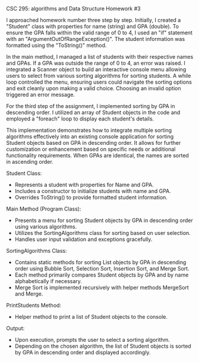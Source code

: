 CSC 295: algorithms and Data Structure
Homework #3

I approached homework number three step by step. Initially, I created a "Student" class with properties for name (string) and GPA (double). To ensure the GPA falls within the valid range of 0 to 4, I used an "if" statement with an "ArgumentOutOfRangeException()". The student information was formatted using the "ToString()" method.

In the main method, I managed a list of students with their respective names and GPAs. If a GPA was outside the range of 0 to 4, an error was raised. I integrated a Scanner object to build an interactive console menu allowing users to select from various sorting algorithms for sorting students. A while loop controlled the menu, ensuring users could navigate the sorting options and exit cleanly upon making a valid choice. Choosing an invalid option triggered an error message.

For the third step of the assignment, I implemented sorting by GPA in descending order. I utilized an array of Student objects in the code and employed a "foreach" loop to display each student's details.

This implementation demonstrates how to integrate multiple sorting algorithms effectively into an existing console application for sorting Student objects based on GPA in descending order. It allows for further customization or enhancement based on specific needs or additional functionality requirements. When GPAs are identical, the names are sorted in ascending order.

Student Class:
- Represents a student with properties for Name and GPA.
- Includes a constructor to initialize students with name and GPA.
- Overrides ToString() to provide formatted student information.

Main Method (Program Class):
- Presents a menu for sorting Student objects by GPA in descending order using various algorithms.
- Utilizes the SortingAlgorithms class for sorting based on user selection.
- Handles user input validation and exceptions gracefully.

SortingAlgorithms Class:
- Contains static methods for sorting List<Student> objects by GPA in descending order using Bubble Sort, Selection Sort, Insertion Sort, and Merge Sort.
- Each method primarily compares Student objects by GPA and by name alphabetically if necessary.
- Merge Sort is implemented recursively with helper methods MergeSort and Merge.

PrintStudents Method:
- Helper method to print a list of Student objects to the console.

Output:
- Upon execution, prompts the user to select a sorting algorithm.
- Depending on the chosen algorithm, the list of Student objects is sorted by GPA in descending order and displayed accordingly.
